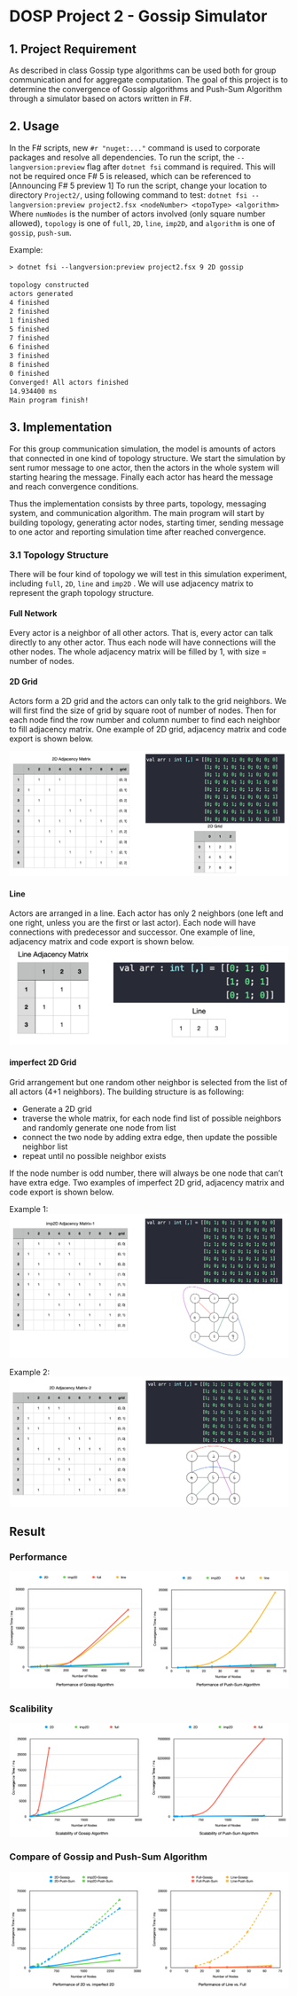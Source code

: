 # DOSP Project 2 - Gossip Simulator
## 1. Project Requirement
As described in class Gossip type algorithms can be used both for group communication and for aggregate computation. The goal of this project is to determine the convergence of Gossip algorithms and Push-Sum Algorithm through a simulator based on actors written in F#.

## 2. Usage
In the F# scripts, new `#r "nuget:..."` command is used to corporate packages and resolve all dependencies. To run the script, the `--langversion:preview` flag after `dotnet fsi` command is required. This will not be required once F# 5 is released, which can be referenced to [Announcing F# 5 preview 1]
To run the script, change your location to directory `Project2/`, using following command to test:
`dotnet fsi --langversion:preview project2.fsx <nodeNumber> <topoType> <algorithm> `
Where `numNodes` is the number of actors involved (only square number allowed), `topology` is one of `full`, `2D`, `line`, `imp2D`,  and `algorithm` is one of `gossip`, `push-sum`.

Example:
```shell
> dotnet fsi --langversion:preview project2.fsx 9 2D gossip

topology constructed
actors generated
4 finished
2 finished
1 finished
5 finished
7 finished
6 finished
3 finished
8 finished
0 finished
Converged! All actors finished
14.934400 ms
Main program finish!
```

## 3. Implementation
For this group communication simulation, the model is amounts of actors that connected in one kind of topology structure. We start the simulation by sent rumor message to one actor, then the actors in the whole system will starting hearing the message. Finally each actor  has heard the message and reach convergence conditions.

Thus the implementation consists by three parts, topology,  messaging system, and communication algorithm. The main program will start by building topology, generating actor nodes, starting timer, sending message to one actor and reporting simulation time after reached convergence.

### 3.1 Topology Structure
There will be four kind of topology we will test in this simulation experiment, including `full`, `2D`, `line` and `imp2D` . We will use adjacency matrix to represent the graph topology structure.

#### Full Network
Every actor is a neighbor of all other actors. That is, every actor can talk directly to any other actor. Thus each node will have connections will the other nodes. The whole adjacency matrix will be filled by 1, with size = number of nodes.

#### 2D Grid
Actors form a 2D grid and the actors can only talk to the grid neighbors. We will first find the size of grid by square root of number of nodes. Then for each node find the row number and column number to find each neighbor to fill adjacency matrix. One example of 2D grid, adjacency matrix and code export is shown below.

![](https://github.com/zdong1995/DOSP5615/blob/master/Project2/img/topo_2d.png)

#### Line
Actors are arranged in a line. Each actor has only 2 neighbors (one left and one right, unless you are the first or last actor). Each node will have connections with predecessor and successor. One example of line, adjacency matrix and code export is shown below.
![](https://github.com/zdong1995/DOSP5615/blob/master/Project2/img/topo_line.png)

#### imperfect 2D Grid
Grid arrangement but one random other neighbor is selected from the list of all actors (4+1 neighbors). The building structure is as following:
- Generate a 2D grid
- traverse the whole matrix, for each node find list of possible neighbors and randomly generate one node from list
- connect the two node by adding extra edge, then update the possible neighbor list
- repeat until no possible neighbor exists

If the node number is odd number, there will always be one node that can’t have extra edge. Two examples of imperfect 2D grid, adjacency matrix and code export is shown below.

Example 1:
![](https://github.com/zdong1995/DOSP5615/blob/master/Project2/img/topo_imp2D_1.png)

Example 2:
![](https://github.com/zdong1995/DOSP5615/blob/master/Project2/img/topo_imp2d_2.png)


## Result
### Performance
![](https://github.com/zdong1995/DOSP5615/blob/master/Project2/img/performance.png)

### Scalibility
![](https://github.com/zdong1995/DOSP5615/blob/master/Project2/img/scalibility.png)

### Compare of Gossip and Push-Sum Algorithm
![](https://github.com/zdong1995/DOSP5615/blob/master/Project2/img/Compare.png)